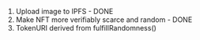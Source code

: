 1. Upload image to IPFS - DONE
2. Make NFT more verifiably scarce and random - DONE
3. TokenURI derived from fulfillRandomness()